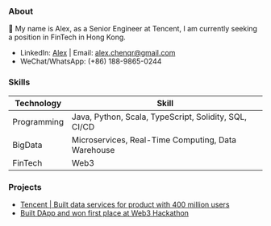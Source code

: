 ### About

👋 My name is Alex, as a Senior Engineer at Tencent, I am currently seeking a position in FinTech in Hong Kong.

- LinkedIn: [Alex](https://www.linkedin.com/in/alexchenqr/) | Email: alex.chenqr@gmail.com
- WeChat/WhatsApp: (+86) 188-9865-0244

### Skills

| Technology      | Skill |
| ----------- | ----------- |
| Programming      | Java, Python, Scala, TypeScript, Solidity, SQL, CI/CD|
| BigData   | Microservices, Real-Time Computing, Data Warehouse|
| FinTech | Web3 |

### Projects

- [Tencent | Built data services for product with 400 million users](https://chenqirong.tech/p-data-platform.html)
- [Built DApp and won first place at Web3 Hackathon](https://chenqirong.tech/web3-hackathon.html)
